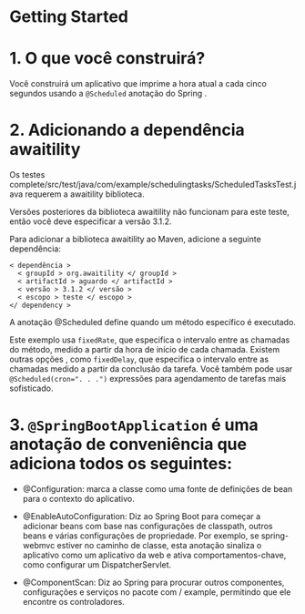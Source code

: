 # Getting Started

# 1. O que você construirá?
Você construirá um aplicativo que imprime a hora atual a cada cinco segundos usando a ```@Scheduled``` anotação do Spring .

# 2. Adicionando a dependência awaitility

Os testes complete/src/test/java/com/example/schedulingtasks/ScheduledTasksTest.java requerem a awaitility biblioteca.

Versões posteriores da biblioteca awaitility não funcionam para este teste, então você deve especificar a versão 3.1.2.

Para adicionar a biblioteca awaitility ao Maven, adicione a seguinte dependência:

```
< dependência >
  < groupId > org.awaitility </ groupId >
  < artifactId > aguardo </ artifactId >
  < versão > 3.1.2 </ versão >
  < escopo > teste </ escopo >
</ dependency >
```

A anotação @Scheduled define quando um método específico é executado.

Este exemplo usa ```fixedRate```, que especifica o intervalo entre as chamadas do método, medido a partir da hora de início de cada chamada. Existem outras opções , como ```fixedDelay```, que especifica o intervalo entre as chamadas medido a partir da conclusão da tarefa. Você também pode usar ```@Scheduled(cron=". . .")``` expressões para agendamento de tarefas mais sofisticado.


# 3. ```@SpringBootApplication``` é uma anotação de conveniência que adiciona todos os seguintes:

- @Configuration: marca a classe como uma fonte de definições de bean para o contexto do aplicativo.

- @EnableAutoConfiguration: Diz ao Spring Boot para começar a adicionar beans com base nas configurações de classpath, outros beans e várias configurações de propriedade. Por exemplo, se spring-webmvc estiver no caminho de classe, esta anotação sinaliza o aplicativo como um aplicativo da web e ativa comportamentos-chave, como configurar um DispatcherServlet.

- @ComponentScan: Diz ao Spring para procurar outros componentes, configurações e serviços no pacote com / example, permitindo que ele encontre os controladores.

